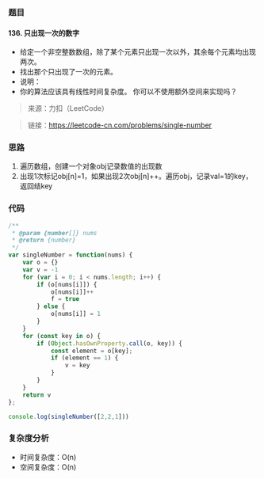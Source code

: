 ### 题目

#### 136. 只出现一次的数字

- 给定一个非空整数数组，除了某个元素只出现一次以外，其余每个元素均出现两次。
- 找出那个只出现了一次的元素。
- 说明：
- 你的算法应该具有线性时间复杂度。 你可以不使用额外空间来实现吗？

> 来源：力扣（LeetCode）

> 链接：https://leetcode-cn.com/problems/single-number


### 思路

1. 遍历数组，创建一个对象obj记录数值的出现数
2. 出现1次标记obj[n]=1，如果出现2次obj[n]++。遍历obj，记录val=1的key，返回结key


### 代码

```js
/**
 * @param {number[]} nums
 * @return {number}
 */
var singleNumber = function(nums) {
    var o = {}
    var v = -1
    for (var i = 0; i < nums.length; i++) {
        if (o[nums[i]]) {
            o[nums[i]]++
            f = true
        } else {
            o[nums[i]] = 1
        }
    }
    for (const key in o) {
        if (Object.hasOwnProperty.call(o, key)) {
            const element = o[key];
            if (element == 1) {
                v = key
            }
        }
    }
    return v
};

console.log(singleNumber([2,2,1]))
```

### 复杂度分析

- 时间复杂度：O(n)
- 空间复杂度：O(n)